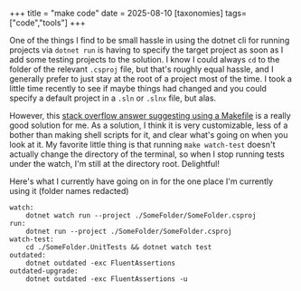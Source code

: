+++
title = "make code"
date = 2025-08-10
[taxonomies]
tags=["code","tools"]
+++

One of the things I find to be small hassle in using the dotnet cli for running projects via `dotnet run` is having to specify the target project as soon as I add some testing projects to the solution. I know I could always `cd` to the folder of the relevant `.csproj` file, but that's roughly equal hassle, and I generally prefer to just stay at the root of a project most of the time. I took a little time recently to see if maybe things had changed and you could specify a default project in a `.sln` or `.slnx` file, but alas. 

However, this [stack overflow answer suggesting using a Makefile](https://stackoverflow.com/a/59942079) is a really good solution for me. As a solution, I think it is very customizable, less of a bother than making shell scripts for it, and clear what's going on when you look at it. My favorite little thing is that running `make watch-test` doesn't actually change the directory of the terminal, so when I stop running tests under the watch, I'm still at the directory root. Delightful!

Here's what I currently have going on in for the one place I'm currently using it (folder names redacted)
```make
watch:
	dotnet watch run --project ./SomeFolder/SomeFolder.csproj
run:
	dotnet run --project ./SomeFolder/SomeFolder.csproj
watch-test:
	cd ./SomeFolder.UnitTests && dotnet watch test
outdated:
	dotnet outdated -exc FluentAssertions
outdated-upgrade:
	dotnet outdated -exc FluentAssertions -u
```